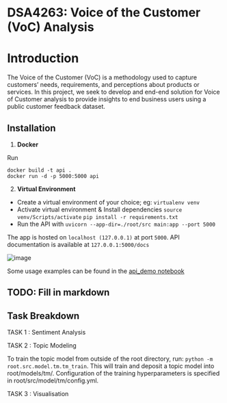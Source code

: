 # DSA4263: Voice of the Customer (VoC) Analysis

# Introduction

The Voice of the Customer (VoC) is a methodology used to capture customers’ needs, requirements, and perceptions about products or services. In this project, we seek to develop and end-end solution for Voice of Customer analysis to provide insights to end business users using a public customer feedback dataset.

## Installation

1. **Docker**

Run  

```docker build -t api .```  
```docker run -d -p 5000:5000 api```

2. **Virtual Environment**

- Create a virtual environment of your choice; eg:
```virtualenv venv```
- Activate virtual environment & Install dependencies
```source venv/Scripts/activate```
```pip install -r requirements.txt```
- Run the API with
```uvicorn --app-dir=./root/src main:app --port 5000```

The app is hosted on ```localhost (127.0.0.1)``` at port ```5000```. API documentation is available at ```127.0.0.1:5000/docs```

![image](./root/src/assets/swagger.jpg)

Some usage examples can be found in the [api_demo notebook](https://https://github.com/nivii26/DSA4263-Voice-of-Customer-VOC-analysis/tree/main/root/ipynb/api_demo.ipynb)

## TODO: Fill in markdown

## Task Breakdown

TASK 1 : Sentiment Analysis

TASK 2 : Topic Modeling

To train the topic model from outside of the root directory, run: ```python -m root.src.model.tm.tm_train```. This will train and deposit a topic model into root/models/tm/. Configuration of the training hyperparameters is specified in root/src/model/tm/config.yml.

TASK 3 : Visualisation

